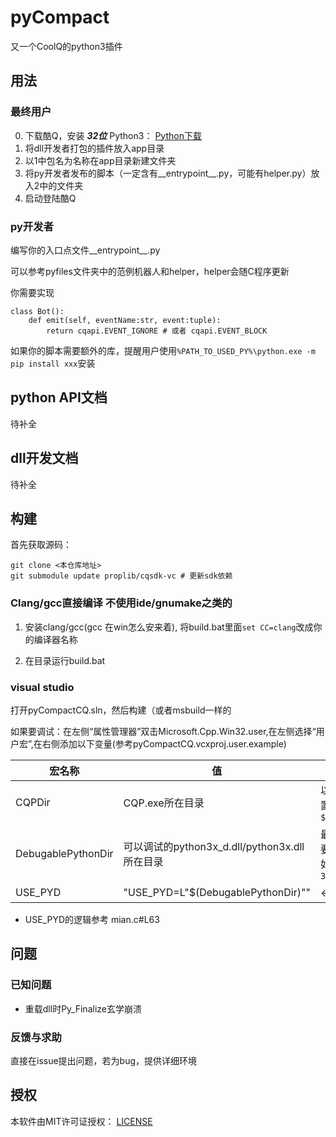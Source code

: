 # pyCompact

又一个CoolQ的python3插件

## 用法
### 最终用户

0. 下载酷Q，安装 ***32位*** Python3： [Python下载](https://www.python.org/downloads)
1. 将dll开发者打包的插件放入app目录
2. 以1中包名为名称在app目录新建文件夹
3. 将py开发者发布的脚本（一定含有__entrypoint__.py，可能有helper.py）放入2中的文件夹
4. 启动登陆酷Q

### py开发者

编写你的入口点文件__entrypoint__.py

可以参考pyfiles文件夹中的范例机器人和helper，helper会随C程序更新

你需要实现

```Python3
class Bot():
    def emit(self, eventName:str, event:tuple):
        return cqapi.EVENT_IGNORE # 或者 cqapi.EVENT_BLOCK
```
如果你的脚本需要额外的库，提醒用户使用`%PATH_TO_USED_PY%\python.exe -m pip install xxx`安装

## python API文档

待补全

## dll开发文档

待补全

## 构建

首先获取源码：
    
    git clone <本仓库地址> 
    git submodule update proplib/cqsdk-vc # 更新sdk依赖

### Clang/gcc直接编译 不使用ide/gnumake之类的

1. 安装clang/gcc(gcc 在win怎么安来着), 将build.bat里面`set CC=clang`改成你的编译器名称

2. 在目录运行build.bat

### visual studio

打开pyCompactCQ.sln，然后构建（或者msbuild一样的

如果要调试：在左侧“属性管理器”双击Microsoft.Cpp.Win32.user,在左侧选择“用户宏”,在右侧添加以下变量(参考pyCompactCQ.vcxproj.user.example)

宏名称 | 值 | 说明 |
------ | -- | ---- |
CQPDir | CQP.exe所在目录 | 以“\”结尾， 可以使用内置宏 如`$(ProjectDir)..\CQP\`
DebugablePythonDir | 可以调试的python3x_d.dll/python3x.dll所在目录 | 最好使用绝对路径，需要转义，不以“\\”结尾，如`..\\Python-3.7.0\\PCbuild\\win32`
USE_PYD | "USE_PYD=L"$(DebugablePythonDir)"" | <-复制粘贴

* USE_PYD的逻辑参考 mian.c#L63

## 问题
### 已知问题

- 重载dll时Py_Finalize玄学崩溃

### 反馈与求助

直接在issue提出问题，若为bug，提供详细环境
## 授权

本软件由MIT许可证授权： [LICENSE](https://github.com/dixyes/pyCompactCQ/blob/master/LICENSE)